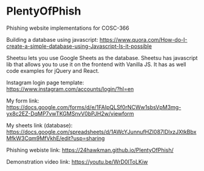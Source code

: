 # PlentyOfPhish
Phishing website implementations for COSC-366

Building a database using javascript:
https://www.quora.com/How-do-I-create-a-simple-database-using-Javascript-Is-it-possible

Sheetsu lets you use Google Sheets as the database. Sheetsu has javascript lib that allows you to use it on the frontend with Vanilla JS. It has as well code examples for jQuery and React.


Instagram login page template: 
https://www.instagram.com/accounts/login/?hl=en

My form link: 
https://docs.google.com/forms/d/e/1FAIpQLSf0rNCWw1sbsVpM3mg-yx8c2EZ-DqMP7vwTKGMSnvV0bPJH2w/viewform

My sheets link (database): 
https://docs.google.com/spreadsheets/d/1AWcYJunnufHZI087lDlxzJXtkBbxMfkW3Cqm9MfVkhE/edit?usp=sharing

Phishing webiste link:
https://24hawkman.github.io/PlentyOfPhish/

Demonstration video link:
https://youtu.be/WrD0IToLKiw
